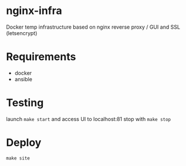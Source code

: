 # nginx-infra

Docker temp infrastructure based on nginx reverse proxy / GUI and SSL (letsencrypt)

# Requirements
- docker
- ansible

# Testing

launch `make start` and access UI to localhost:81
stop with `make stop`

# Deploy

`make site`
